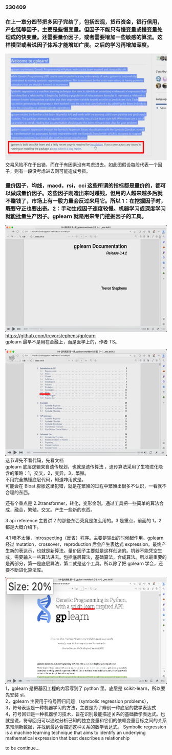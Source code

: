 ### 230409

### 在上一章分四节把多因子完结了，包括宏观，货币资金，银行信用，产业链等因子，主要是些慢变量。但因子不能只有慢变量或慢变量处理成的快变量。还需要量价因子，或者需要增加一些敏感的算法。这样模型或者说因子体系才能增加广度。之后的学习再增加深度。

<img src='./img/2023-04-09-15-34-40.png' height=333px></img>  
交易风险不在于出错，而在于有因素没有考虑进去。如此图假设每段代表一个因子，则有一段没考虑进去则可能造成亏损。

### 量价因子，均线，macd，rsi，cci 这些所谓的指标都是量价的，都可以做成量价因子。这些因子刚造出来时赚钱，但用的人越来越多后就不赚钱了，市场上有一股力量会反过来用它。所以 1：在挖掘因子时，既要守正也要出奇。2：手动生成因子速度较慢。机器学习或深度学习就能批量生产因子。gplearn 就是用来专门挖掘因子的工具。

<img src='./img/2023-04-09-15-40-55.png' height=333px></img>  
https://github.com/trevorstephens/gplearn  
gplearn 最早不是用在金融上，而是医学上的，作者 TS。

<img src='./img/2023-04-09-16-09-49.png' height=333px></img>  
这节课先不看代码，先看文档  
gplearn 底层逻辑来自遗传规划，也就是遗传算法 ，遗传算法采用了生物进化隐含的策略：1，交叉，2，变异，3，繁殖。  
不用完全搞懂底层代码，知道咋用就是。  
可能会在 Bloat 膨胀这里犯错，就是在繁殖的过程中繁殖出很多不认识，一看就不合理的东西。

还有个重点是 2.2transformer，转化，变形金刚。通过工具把一些简单的算法合成，融合，繁殖，交叉。产生一些新的东西。

3 api reference 主要讲 2 的那些东西究竟是怎么用的。3 是重点，前面的 1，2 都是大概介绍下。

4.1 咱不太懂，introspecting（反省）程序。主要是输出的时候起作用。gplearn 经过 mutation，crossover，reproduction 后会产生表达式 expression。最终产生新的表达示，也就是新算法。量价因子主要就是这样创造的。机器不能凭空生成，需要输入一些算法进去。包括底层算法，基础算法，合成算法。所以最重要的是两部分，第一是底层算法，第二就是这个工具。所以除了把 gplearn 学会，还要不断进化算法库。

<img src='./img/2023-04-09-17-08-48.png' height=333px></img>  
1，gplearn 是把基因工程的内容写到了 python 里。底层是 scikit-learn，所以要先安装 sl。  
2，gplearn 主要用于符号回归问题 （symbolic regression problems），  
3，符号表达是一种机器学习的方法，主要是为了辨别一种底层的数学表达式  
4，符号回归是一种机器学习技术，旨在识别最能描述关系的基础数学表达式。也就是说，符号回归可以通过分析已知的独立变量和它们的依赖变量目标之间的关系来预测新数据，并找到最适合描述这种关系的数学表达式。
Symbolic regression is a machine learning technique that aims to identify an underlying mathematical expression that
best describes a relationship

to be continue...

